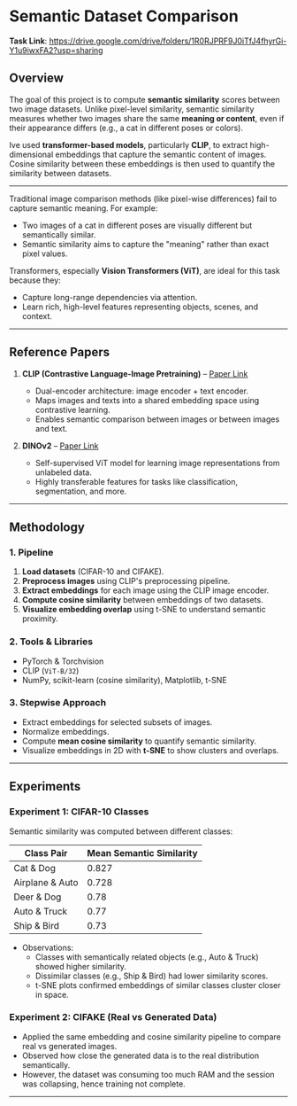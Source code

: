 # Semantic Dataset Comparison

**Task Link**: https://drive.google.com/drive/folders/1R0RJPRF9J0iTfJ4fhyrGi-Y1u9iwxFA2?usp=sharing

## Overview
The goal of this project is to compute **semantic similarity** scores between two image datasets. Unlike pixel-level similarity, semantic similarity measures whether two images share the same **meaning or content**, even if their appearance differs (e.g., a cat in different poses or colors).  

Ive used **transformer-based models**, particularly **CLIP**, to extract high-dimensional embeddings that capture the semantic content of images. Cosine similarity between these embeddings is then used to quantify the similarity between datasets.

---


Traditional image comparison methods (like pixel-wise differences) fail to capture semantic meaning. For example:
- Two images of a cat in different poses are visually different but semantically similar.  
- Semantic similarity aims to capture the "meaning" rather than exact pixel values.  

Transformers, especially **Vision Transformers (ViT)**, are ideal for this task because they:
- Capture long-range dependencies via attention.
- Learn rich, high-level features representing objects, scenes, and context.

---

## Reference Papers
1. **CLIP (Contrastive Language-Image Pretraining)** – [Paper Link](https://arxiv.org/abs/2103.00020)  
   - Dual-encoder architecture: image encoder + text encoder.  
   - Maps images and texts into a shared embedding space using contrastive learning.  
   - Enables semantic comparison between images or between images and text.  

2. **DINOv2** – [Paper Link](https://arxiv.org/abs/2304.07193)  
   - Self-supervised ViT model for learning image representations from unlabeled data.  
   - Highly transferable features for tasks like classification, segmentation, and more.

---

## Methodology

### 1. Pipeline
1. **Load datasets** (CIFAR-10 and CIFAKE).  
2. **Preprocess images** using CLIP's preprocessing pipeline.  
3. **Extract embeddings** for each image using the CLIP image encoder.  
4. **Compute cosine similarity** between embeddings of two datasets.  
5. **Visualize embedding overlap** using t-SNE to understand semantic proximity.

### 2. Tools & Libraries
- PyTorch & Torchvision  
- CLIP (`ViT-B/32`)  
- NumPy, scikit-learn (cosine similarity), Matplotlib, t-SNE  

### 3. Stepwise Approach
- Extract embeddings for selected subsets of images.  
- Normalize embeddings.  
- Compute **mean cosine similarity** to quantify semantic similarity.  
- Visualize embeddings in 2D with **t-SNE** to show clusters and overlaps.

---

## Experiments

### Experiment 1: CIFAR-10 Classes
Semantic similarity was computed between different classes:

| Class Pair       | Mean Semantic Similarity |
|-----------------|---------------------------|
| Cat & Dog        | 0.827                    |
| Airplane & Auto  | 0.728                    |
| Deer & Dog       | 0.78                     |
| Auto & Truck     | 0.77                     |
| Ship & Bird      | 0.73                     |

- Observations:  
  - Classes with semantically related objects (e.g., Auto & Truck) showed higher similarity.  
  - Dissimilar classes (e.g., Ship & Bird) had lower similarity scores.  
  - t-SNE plots confirmed embeddings of similar classes cluster closer in space.

### Experiment 2: CIFAKE (Real vs Generated Data)
- Applied the same embedding and cosine similarity pipeline to compare real vs generated images.  
- Observed how close the generated data is to the real distribution semantically.
- However, the dataset was consuming too much RAM and the session was collapsing, hence training not complete.

---



